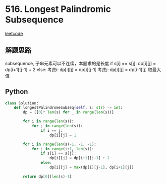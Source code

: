 # 516. Longest Palindromic Subsequence
[leetcode](https://leetcode.com/problems/longest-palindromic-subsequence/description/)

## 解题思路
subsequence, 子串元素可以不连续，本题求的是长度
if s[i] == s[j]:
    dp[i][j] = dp[i+1][j-1] + 2
else:
    考虑i:
        dp[i][j] = dp[i][j-1]
    考虑j:
        dp[i][j] = dp[i-1][j]
    取最大值

## Python
```python
class Solution:
    def longestPalindromeSubseq(self, s: str) -> int:
        dp = [[0]* len(s) for _ in range(len(s))]

        for i in range(len(s)):
            for j in range(len(s)):
                if i == j:
                    dp[i][j] = 1

        for i in range(len(s)-1, -1, -1):
            for j in range(i+1, len(s)):
                if s[i] == s[j]:
                    dp[i][j] = dp[i+1][j-1] + 2
                else:
                    dp[i][j] = max(dp[i][j-1], dp[i+1][j])
        
        return dp[0][len(s)-1]
```